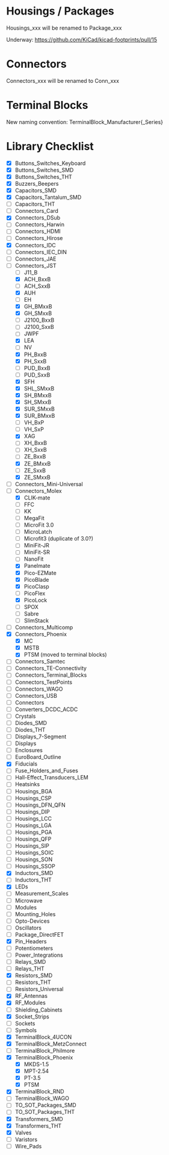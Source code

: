 # Housings / Packages

Housings_xxx will be renamed to Package_xxx

Underway: https://github.com/KiCad/kicad-footprints/pull/15

# Connectors

Connectors_xxx will be renamed to Conn_xxx

# Terminal Blocks

New naming convention: TerminalBlock_Manufacturer{_Series}

# Library Checklist

- [x] Buttons_Switches_Keyboard
- [x] Buttons_Switches_SMD
- [x] Buttons_Switches_THT
- [x] Buzzers_Beepers
- [x] Capacitors_SMD
- [x] Capacitors_Tantalum_SMD
- [ ] Capacitors_THT
- [ ] Connectors_Card
- [x] Connectors_DSub
- [ ] Connectors_Harwin
- [ ] Connectors_HDMI
- [ ] Connectors_Hirose
- [x] Connectors_IDC
- [ ] Connectors_IEC_DIN
- [ ] Connectors_JAE
- [ ] Connectors_JST
   - [ ] J11_B
   - [x] ACH_BxxB
   - [ ] ACH_SxxB 
   - [x] AUH
   - [ ] EH
   - [x] GH_BMxxB
   - [x] GH_SMxxB
   - [ ] J2100_BxxB
   - [ ] J2100_SxxB
   - [ ] JWPF
   - [x] LEA
   - [ ] NV
   - [x] PH_BxxB
   - [x] PH_SxxB
   - [ ] PUD_BxxB
   - [ ] PUD_SxxB
   - [x] SFH
   - [x] SHL_SMxxB
   - [x] SH_BMxxB
   - [x] SH_SMxxB
   - [x] SUR_SMxxB
   - [x] SUR_BMxxB
   - [ ] VH_BxP
   - [ ] VH_SxP
   - [x] XAG
   - [ ] XH_BxxB
   - [ ] XH_SxxB
   - [ ] ZE_BxxB
   - [x] ZE_BMxxB
   - [ ] ZE_SxxB
   - [x] ZE_SMxxB
- [ ] Connectors_Mini-Universal
- [ ] Connectors_Molex
  - [x] CLIK-mate
  - [ ] FFC
  - [ ] KK
  - [ ] MegaFit
  - [ ] MicroFit 3.0
  - [ ] MicroLatch
  - [ ] Microfit3 (duplicate of 3.0?)
  - [ ] MiniFit-JR
  - [ ] MiniFit-SR
  - [ ] NanoFit
  - [x] Panelmate
  - [x] Pico-EZMate
  - [x] PicoBlade
  - [x] PicoClasp
  - [ ] PicoFlex
  - [x] PicoLock
  - [ ] SPOX
  - [ ] Sabre
  - [ ] SlimStack
- [ ] Connectors_Multicomp
- [x] Connectors_Phoenix
  - [x] MC
  - [x] MSTB
  - [x] PTSM (moved to terminal blocks)
- [ ] Connectors_Samtec
- [ ] Connectors_TE-Connectivity
- [ ] Connectors_Terminal_Blocks
- [ ] Connectors_TestPoints
- [ ] Connectors_WAGO
- [ ] Connectors_USB
- [ ] Connectors
- [ ] Converters_DCDC_ACDC
- [ ] Crystals
- [ ] Diodes_SMD
- [ ] Diodes_THT
- [ ] Displays_7-Segment
- [ ] Displays
- [ ] Enclosures
- [ ] EuroBoard_Outline
- [x] Fiducials
- [ ] Fuse_Holders_and_Fuses
- [ ] Hall-Effect_Transducers_LEM
- [ ] Heatsinks
- [ ] Housings_BGA
- [ ] Housings_CSP
- [ ] Housings_DFN_QFN
- [ ] Housings_DIP
- [ ] Housings_LCC
- [ ] Housings_LGA
- [ ] Housings_PGA
- [ ] Housings_QFP
- [ ] Housings_SIP
- [ ] Housings_SOIC
- [ ] Housings_SON
- [ ] Housings_SSOP
- [x] Inductors_SMD
- [ ] Inductors_THT
- [x] LEDs
- [ ] Measurement_Scales
- [ ] Microwave
- [ ] Modules
- [ ] Mounting_Holes
- [ ] Opto-Devices
- [ ] Oscillators
- [ ] Package_DirectFET
- [x] Pin_Headers
- [ ] Potentiometers
- [ ] Power_Integrations
- [ ] Relays_SMD
- [ ] Relays_THT
- [x] Resistors_SMD
- [ ] Resistors_THT
- [ ] Resistors_Universal
- [x] RF_Antennas
- [x] RF_Modules
- [ ] Shielding_Cabinets
- [x] Socket_Strips
- [ ] Sockets
- [ ] Symbols
- [x] TerminalBlock_4UCON
- [x] TerminalBlock_MetzConnect
- [ ] TerminalBlock_Philmore
- [x] TerminalBlock_Phoenix
   - [x] MKDS-1.5
   - [x] MPT-2.54
   - [x] PT-3.5
   - [x] PTSM
- [x] TerminalBlock_RND
- [ ] TerminalBlock_WAGO
- [ ] TO_SOT_Packages_SMD
- [ ] TO_SOT_Packages_THT
- [x] Transformers_SMD
- [x] Transformers_THT
- [x] Valves
- [ ] Varistors
- [ ] Wire_Pads
